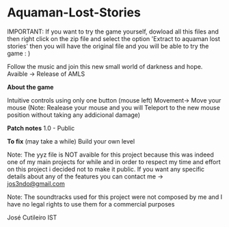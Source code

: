 # Aquaman-Lost-Stories

IMPORTANT: If you want to try the game yourself, dowload all this files and then right click on the zip file and select the option 'Extract to aquaman lost stories'
then you will have the original file and you will be able to try the game : ) 

Follow the music and join this new small world of darkness and hope.
Avaible -> Release of AMLS

**About the game**

Intuitive controls using only one button (mouse left)
Movement-> Move your mouse
(Note: Realease your mouse and you will Teleport to the new mouse position without taking any addicional damage)

**Patch notes**
1.0 - Public 

**To fix** (may take a while)
Build your own level

Note: The yyz file is NOT avaible for this project because this was indeed one of my main projects for while and in order to respect my time and effort on this project i decided not to make it public. If you want any specific details about any of the features you can contact me -> jos3ndo@gmail.com

Note: The soundtracks used for this project were not composed by me and I have no legal rights to use them for a commercial purposes


José Cutileiro IST
